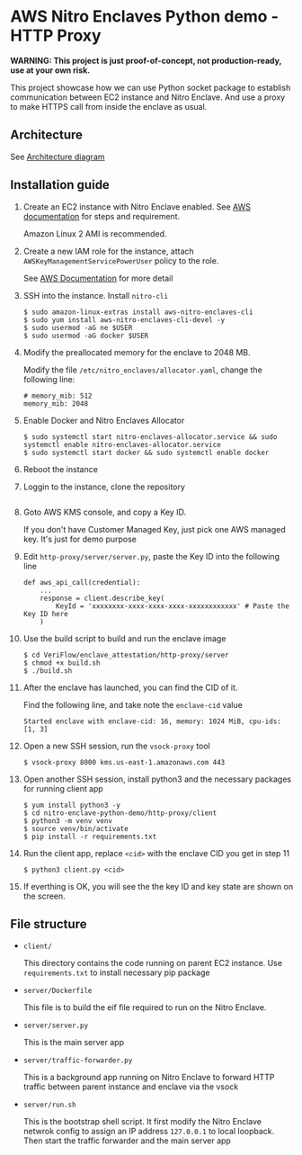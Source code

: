 
# AWS Nitro Enclaves Python demo - HTTP Proxy

**WARNING: This project is just proof-of-concept, not production-ready, use at your own risk.**

This project showcase how we can use Python socket package to establish communication between EC2 instance and Nitro Enclave. And use a proxy to make HTTPS call from inside the enclave as usual.

## Architecture

See [Architecture diagram](./docs/architecture.md)

## Installation guide

1. Create an EC2 instance with Nitro Enclave enabled. See [AWS documentation](https://docs.aws.amazon.com/enclaves/latest/user/create-enclave.html) for steps and requirement.

   Amazon Linux 2 AMI is recommended.

1. Create a new IAM role for the instance, attach `AWSKeyManagementServicePowerUser` policy to the role.

   See [AWS Documentation](https://docs.aws.amazon.com/AWSEC2/latest/UserGuide/iam-roles-for-amazon-ec2.html#working-with-iam-roles) for more detail

1. SSH into the instance. Install `nitro-cli`

   ```
   $ sudo amazon-linux-extras install aws-nitro-enclaves-cli
   $ sudo yum install aws-nitro-enclaves-cli-devel -y
   $ sudo usermod -aG ne $USER
   $ sudo usermod -aG docker $USER
   ```

1. Modify the preallocated memory for the enclave to 2048 MB.

   Modify the file `/etc/nitro_enclaves/allocator.yaml`, change the following line:

   ```
   # memory_mib: 512
   memory_mib: 2048
   ```

1. Enable Docker and Nitro Enclaves Allocator

   ```
   $ sudo systemctl start nitro-enclaves-allocator.service && sudo systemctl enable nitro-enclaves-allocator.service
   $ sudo systemctl start docker && sudo systemctl enable docker
   ```

1. Reboot the instance

1. Loggin to the instance, clone the repository

   ```
   ```

1. Goto AWS KMS console, and copy a Key ID.

   If you don't have Customer Managed Key, just pick one AWS managed key. It's just for demo purpose

1. Edit `http-proxy/server/server.py`, paste the Key ID into the following line

   ```
   def aws_api_call(credential):
       ...
       response = client.describe_key(
           KeyId = 'xxxxxxxx-xxxx-xxxx-xxxx-xxxxxxxxxxxx' # Paste the Key ID here
       )
   ```

1. Use the build script to build and run the enclave image

   ```
   $ cd VeriFlow/enclave_attestation/http-proxy/server
   $ chmod +x build.sh
   $ ./build.sh
   ```

1. After the enclave has launched, you can find the CID of it.

   Find the following line, and take note the `enclave-cid` value

   ```
   Started enclave with enclave-cid: 16, memory: 1024 MiB, cpu-ids: [1, 3]
   ```

1. Open a new SSH session, run the `vsock-proxy` tool

   ```
   $ vsock-proxy 8000 kms.us-east-1.amazonaws.com 443
   ```

1. Open another SSH session, install python3 and the necessary packages for running client app

   ```
   $ yum install python3 -y
   $ cd nitro-enclave-python-demo/http-proxy/client
   $ python3 -m venv venv
   $ source venv/bin/activate
   $ pip install -r requirements.txt
   ```

1. Run the client app, replace `<cid>` with the enclave CID you get in step 11

   ```
   $ python3 client.py <cid>
   ```

1. If everthing is OK, you will see the the key ID and key state are shown on the screen.

## File structure

 - `client/`

    This directory contains the code running on parent EC2 instance. Use `requirements.txt` to install necessary pip package
 
 - `server/Dockerfile`

   This file is to build the eif file required to run on the Nitro Enclave.

 - `server/server.py`

   This is the main server app

 - `server/traffic-forwarder.py`

   This is a background app running on Nitro Enclave to forward HTTP traffic between parent instance and enclave via the vsock

 - `server/run.sh`
 
   This is the bootstrap shell script. It first modify the Nitro Enclave netwrok config to assign an IP address `127.0.0.1` to local loopback. Then start the traffic forwarder and the main server app
